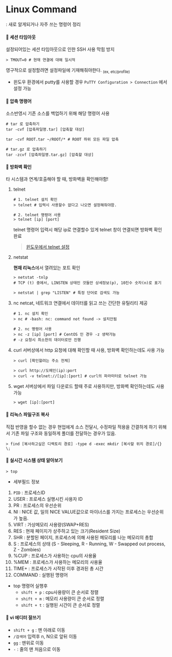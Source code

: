 # Linux Command
: 새로 알게되거나 자주 쓰는 명령어 정리

#### 🔨 세션 타임아웃
설정되어있는 세션 타임아웃으로 인한 SSH 사용 막힘 방지
```shell
> TMOUT=0 # 현재 연결에 대해 일시적
```
영구적으로 설정할려면 설정파일에 기재해줘야한다. <sub>(ex, etc/profile)</sub>
- 윈도우 환경에서 putty를 사용할 경우 `PuTTY Configuration > Connection` 에서 설정 가능

#### 🔨 압축 명령어
소스반영시 기존 소스를 백업하기 위해 해당 명령어 사용
```shell
# tar 로 압축하기
tar -cvf [압축파일명.tar] [압축할 대상]

tar -cvf ROOT.tar ~/ROOT/* # ROOT 하위 모든 파일 압축

# tar.gz 로 압축하기
tar -zcvf [압축파일명.tar.gz] [압축할 대상]
```

#### 🔨 방화벽 확인
타 시스템과 연계/호출해야 할 때, 방화벽을 확인해야함!
1. telnet
    ```shell
    # 1. telnet 설치 확인
    > telnet # 입력시 사용할수 없다고 나오면 설정해줘야함.

    # 2. telnet 명령어 사용
    > telnet [ip] [port]
    ```
    telnet 명령어 입력시 해당 ip로 연결할수 있게 telnet 창이 연결되면 방화벽 확인 완료
    > [윈도우에서 telnet 설정](https://cofs.tistory.com/280)

2. netstat    

    **현재 리눅스**에서 열려있는 포트 확인
        
    ```shell
    > netstat -tnlp
    # TCP (t) 중에서, LINSTEN 상태인 것들만 상세정보(p), 10진수 숫자(n)로 표기

    > netstat | grep "LISTEN" # 특정 단어로 검색도 가능
    ```
3. nc
    netcat, 네트워크 연결에서 데이터를 읽고 쓰는 간단한 유틸리티 제공
    ```shell
    # 1. nc 설치 확인
    > nc # -bash: nc: command not found -> 설치안됨
    
    # 2. nc 명령어 사용
    > nc -z [ip] [port] # CentOS 인 경우 -z 생략가능
    # -z 요청시 최소한의 데이터로만 진행
    ```
4. curl
    서버상에서 http 요청에 대해 확인할 때 사용, 방화벽 확인하는데도 사용 가능
    ```shell
    > curl [확인할려는 주소 전체]
    
    > curl http://도메인(ip):port
    > curl -v telnet://[ip]:[port] # curl의 파라미터로 telnet 가능
    ```
5. wget
    서버상에서 파일 다운로드 할때 주로 사용하지만, 방화벽 확인하는데도 사용 가능
    ```shell
    > wget [ip]:[port]
    ```
    
    
#### 🔨 리눅스 파일구조 복사
직접 반영을 할수 없는 경우 현업에게 소스 전달시, 수정파일 적용을 간결하게 하기 위해서 기존 파일 구조와 동일하게 폴더를 전달하는 경우가 있음.
```shell
> find [복사하고싶은 디렉토리 경로] -type d -exec mkdir [복사할 위치 경로]/{} \;
```

#### 🔨 실시간 시스템 상태 알아보기
```shell
> top
```
- 세부필드 정보
1. `PID` : 프로세스ID
2. USER : 프로세스 실행시킨 사용자 ID
3. PR : 프로세스의 우선순위
4. NI : NICE 값, 일의 NICE VALUE값으로 마이너스를 가지는 프로세스는 우선순위가 높음.
5. VIRT : 가상메모리 사용량(SWAP+RES)
6. RES : 현재 페이지가 상주하고 있는 크기(Resident Size)
7. SHR : 분할된 페이지, 프로세스에 의해 사용된 메모리를 나눈 메모리의 총합
8. S : 프로세스의 상태 (S - Sleeping, R - Running, W - Swapped out process, Z - Zombies)
9. %CUP : 프로세스가 사용하는 cpu의 사용율
10. %MEM : 프로세스가 사용하는 메모리의 사용율
11. TIME+ : 프로세스가 시작된 이후 경과된 총 시간
12. COMMAND : 실행된 명령어

- top 명령어 실행후
    - `shift + p` : cpu사용량이 큰 순서로 정렬
    - `shift + m` : 메모리 사용량이 큰 순서로 정렬
    - `shift + t` : 실행된 시간이 큰 순서로 정렬


#### 🔨 vi 에디터 잘쓰기
- `shift + g` : 맨 아래로 이동
- `/검색어` 입력후 n, N으로 앞뒤 이동
- `gg` : 맨위로 이동
- `-` : 줄의 맨 처음으로 이동












